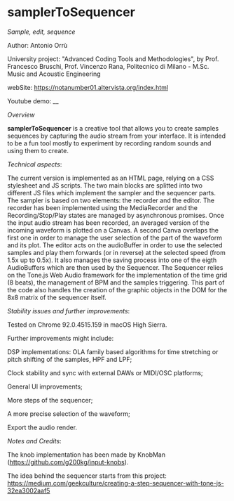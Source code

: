 # samplerToSequencer
_Sample, edit, sequence_

Author: Antonio Orrù

University project: "Advanced Coding Tools and Methodologies", by Prof. Francesco Bruschi, Prof. Vincenzo Rana, Politecnico di Milano - M.Sc. Music and Acoustic Engineering

webSite: https://notanumber01.altervista.org/index.html

Youtube demo: __



_Overview_

**samplerToSequencer** is a creative tool that allows you to create samples sequences by capturing the audio stream from your interface. It is intended to be a fun tool mostly to experiment by recording random sounds and using them to create. 


_Technical aspects_:

The current version is implemented as an HTML page, relying on a CSS stylesheet and JS scripts. The two main blocks are splitted into two different JS files which implement the sampler and the sequencer parts. The sampler is based on two elements: the recorder and the editor. The recorder has been implemented using the MediaRecorder and the Recording/Stop/Play states are managed by asynchronous promises. Once the input audio stream has been recorded, an averaged version of the incoming waveform is plotted on a Canvas. A second Canva overlaps the first one in order to manage the user selection of the part of the waveform and its plot. 
The editor acts on the audioBuffer in order to use the selected samples and play them forwards (or in reverse) at the selected speed (from 1.5x up to 0.5x).
It also manages the saving process into one of the eigth AudioBuffers which are then used by the Sequencer.
The Sequencer relies on the Tone.js Web Audio framework for the implementation of the time grid (8 beats), the management of BPM and the samples triggering. This part of the code also handles the creation of the graphic objects in the DOM for the 8x8 matrix of the sequencer itself.

_Stability issues and further improvements_:

Tested on Chrome 92.0.4515.159 in macOS High Sierra.

Further improvements might include:

DSP implementations: OLA family based algorithms for time stretching or pitch shifting of the samples, HPF and LPF;

Clock stability and sync with external DAWs or MIDI/OSC platforms;

General UI improvements;

More steps of the sequencer;

A more precise selection of the waveform;

Export the audio render.


_Notes and Credits_:

The knob implementation has been made by KnobMan (https://github.com/g200kg/input-knobs).

The idea behind the sequencer starts from this project: https://medium.com/geekculture/creating-a-step-sequencer-with-tone-js-32ea3002aaf5



